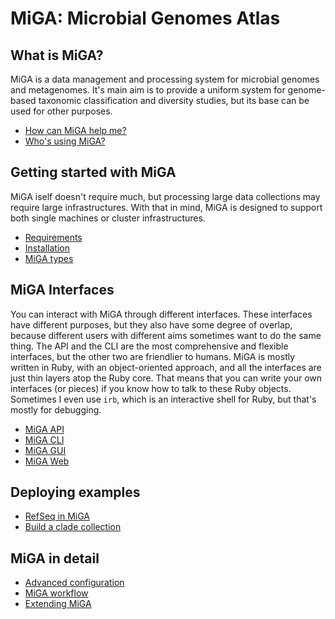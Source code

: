# MiGA: Microbial Genomes Atlas

## What is MiGA?

MiGA is a data management and processing system for microbial genomes and
metagenomes. It's main aim is to provide a uniform system for genome-based
taxonomic classification and diversity studies, but its base can be used for
other purposes.

* [How can MiGA help me?](part1/pitch.md)
* [Who's using MiGA?](part1/use-cases.md)

## Getting started with MiGA

MiGA iself doesn't require much, but processing large data collections may
require large infrastructures. With that in mind, MiGA is designed to support
both single machines or cluster infrastructures.

* [Requirements](part2/requirements.md)
* [Installation](part2/installation.md)
* [MiGA types](part2/types.md)

## MiGA Interfaces

You can interact with MiGA through different interfaces. These interfaces have
different purposes, but they also have some degree of overlap, because different
users with different aims sometimes want to do the same thing. The API and the
CLI are the most comprehensive and flexible interfaces, but the other two are
friendlier to humans. MiGA is mostly written in Ruby, with an object-oriented
approach, and all the interfaces are just thin layers atop the Ruby core. That
means that you can write your own interfaces (or pieces) if you know how to talk
to these Ruby objects. Sometimes I even use `irb`, which is an interactive shell
for Ruby, but that's mostly for debugging.

* [MiGA API](part3/API.md)
* [MiGA CLI](part3/CLI.md)
* [MiGA GUI](part3/GUI.md)
* [MiGA Web](part3/Web.md)

## Deploying examples

* [RefSeq in MiGA](part4/deploy-refseq.md)
* [Build a clade collection](part4/deploy-clade.md)

## MiGA in detail

* [Advanced configuration](part5/advanced-configuration.md)
* [MiGA workflow](part5/workflow.md)
* [Extending MiGA](part5/extending.md)
